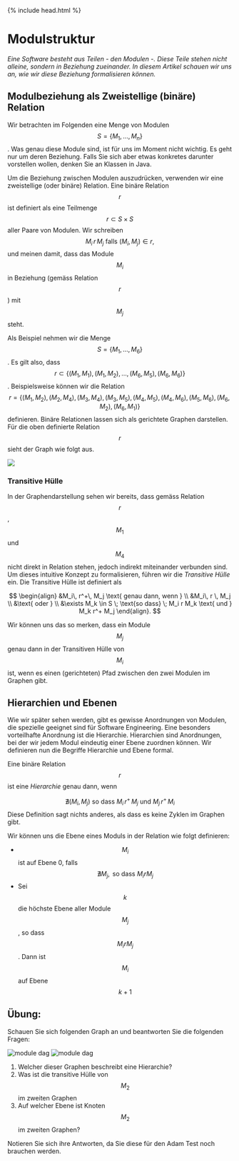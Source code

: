 {% include head.html %}

# Modulstruktur

*Eine Software besteht aus Teilen - den Modulen -. Diese Teile stehen nicht alleine, 
sondern in Beziehung zueinander. In diesem Artikel schauen wir uns an, wie wir 
diese Beziehung formalisieren können.*

## Modulbeziehung als Zweistellige (binäre) Relation 

Wir betrachten im Folgenden eine Menge von Modulen $$S = \{ M_1, \ldots, M_n \}$$. Was genau diese Module sind, ist für uns im Moment nicht wichtig. Es geht nur um 
deren Beziehung. Falls Sie sich aber etwas konkretes darunter vorstellen wollen, denken Sie an Klassen in Java. 

Um die Beziehung zwischen Modulen auszudrücken, verwenden wir eine zweistellige (oder binäre) Relation. Eine binäre Relation $$r$$ ist definiert als 
eine Teilmenge $$ r \subset S \times S $$ aller Paare von Modulen. Wir schreiben
$$
    M_i\, r\, M_j \text{ falls } (M_i, M_j) \in r,
$$
und meinen damit, dass das Module $$M_i$$ in Beziehung (gemäss Relation $$r$$) mit $$M_j$$ steht.


Als Beispiel nehmen wir die Menge $$S = \{M_1, \ldots, M_6\}$$. Es gilt also, dass
$$r \subset \{(M_1, M_1), (M_1, M_2), \ldots, (M_6, M_5), (M_6, M_6) \} $$. Beispielsweise können wir die Relation
$$r = \{(M_1, M_2), (M_2, M_4), (M_3, M_4), (M_3, M_5), (M_4, M_5), (M_4, M_6), (M_5, M_6), (M_6, M_2), (M_6, M_1) \} $$ definieren. 
Binäre Relationen lassen sich als gerichtete Graphen darstellen. Für die oben definierte Relation $$r$$ sieht der Graph wie folgt aus. 


<img src="../../slides/images/module-dag.png" class="plain"/>

### Transitive Hülle

In der Graphendarstellung sehen wir bereits, dass gemäss Relation $$r$$, $$M_1$$ und $$M_4$$ nicht direkt in Relation stehen, 
jedoch indirekt miteinander verbunden sind. Um dieses intuitive Konzept zu formalisieren, führen wir die *Transitive Hülle* ein. 
Die Transitive Hülle ist definiert als

$$
    \begin{align} &M_i\, r^+\, M_j \text{ genau dann, wenn } \\ &M_i\, r \, M_j \\ &\text{ oder } \\ &\exists M_k \in S \;
    \text{so dass} \; M_i r M_k \text{ und } M_k r^+ M_j \end{align}. 
$$

Wir können uns das so merken, dass ein Module $$M_j$$ genau dann in der Transitiven Hülle von $$M_i$$ ist, wenn es einen (gerichteten) Pfad zwischen den zwei Modulen im 
Graphen gibt. 

## Hierarchien und Ebenen

Wie wir später sehen werden, gibt es gewisse Anordnungen von Modulen, die spezielle geeignet sind
für Software Engineering. Eine besonders vorteilhafte Anordnung ist die Hierarchie. Hierarchien sind Anordnungen, bei der wir jedem Modul eindeutig einer Ebene zuordnen können. Wir definieren nun  die Begriffe Hierarchie und Ebene formal. 

Eine binäre Relation $$r$$ ist eine *Hierarchie* genau dann, wenn 

$$
 \nexists (M_i, M_j)  \text{ so dass }  M_i \, r^+ \, M_j
                \text{ und } M_j \, r^+ \, M_i 
$$
Diese Definition sagt nichts anderes, als dass es keine Zyklen im Graphen gibt.

Wir können uns die Ebene eines Moduls in der Relation wie folgt definieren:

* $$M_i$$ ist auf Ebene 0, falls $$ \nexists M_j, \text{ so dass } M_i r M_j $$
* Sei $$k$$ die höchste Ebene aller Module $$M_j$$, so dass $$M_i r M_j$$. Dann ist $$M_i$$ auf Ebene $$k+1$$

## Übung:
Schauen Sie sich folgenden Graph an und beantworten Sie die folgenden Fragen:

![module dag](../../slides/images/module-dag.png)
![module dag](../../slides/images/module-hierarchy.png)

1. Welcher dieser Graphen beschreibt eine Hierarchie?
2. Was ist die transitive H&uuml;lle von $$M_2$$ im zweiten Graphen
3. Auf welcher Ebene ist Knoten $$M_{2}$$ im zweiten Graphen?

Notieren Sie sich ihre Antworten, da Sie diese für den Adam Test noch brauchen werden.
